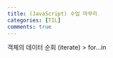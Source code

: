 ```yaml
---
title: (JavaScript) 수업 마무리
categories: [TIL]
comments: true
---
```


객체의 데이터 순회 (iterate) > for...in
